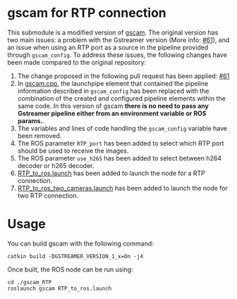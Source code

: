 # gscam for RTP connection

This submodule is a modified version of [gscam](https://github.com/ros-drivers/gscam).
The original version has two main issues: a problem with the Gstreamer version (More info: [#61](https://github.com/ros-drivers/gscam/pull/61)), and an issue when using an RTP port as a source in the pipeline provided through `gscam_config`. To address these issues, the following changes have been made compared to the original repository:

1. The change proposed in the following pull request has been applied: [#61](https://github.com/ros-drivers/gscam/pull/61)
2. In [gscam.cpp](src/src/gscam.cpp), the launchpipe element that contained the pipeline information described in `gscam_config` has been replaced with the combination of the created and configured pipeline elements within the same code. In this version of gscam **there is no need to pass any Gstreamer pipeline either from an environment variable or ROS params.**.
3. The variables and lines of code handling the `gscam_config` variable have been removed.
4. The ROS parameter `RTP_port` has been added to select which RTP port should be used to receive the images.
5. The ROS parameter `use_h265` has been added to select between h264 decoder or h265 decoder.
6. [RTP_to_ros.launch](src/examples/RTP_to_ros.launch) has been added to launch the node for a RTP connection.
7. [RTP_to_ros_two_cameras.launch](src/examples/RTP_to_ros_two_cameras.launch) has been added to launch the node for two RTP connection.

# Usage

You can build gscam with the following command:
```
catkin build -DGSTREAMER_VERSION_1_x=On -j4
```
Once built, the ROS node can be run using:
```
cd ./gscam_RTP
roslaunch gscam RTP_to_ros.launch
```